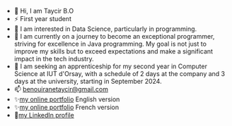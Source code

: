 - 👋 Hi, I am Taycir B.O
- ⚡ First year student
- 👀 I am interested in Data Science, particularly in programming.
- 🌱 I am currently on a journey to become an exceptional programmer, striving for excellence in Java programming.
My goal is not just to improve my skills but to exceed expectations and make a significant impact in the tech industry.
- 💞️  I am seeking an apprenticeship for my second year in Computer Science at IUT d'Orsay, with a schedule of 2 days at the company and 3 days at the university, starting in September 2024.
- 📫 benouiranetaycir@gmail.com
- ✨[my online portfolio](https://taycir-b.github.io/Portfolio-TaycirBen-Ouirane-Ang) English version
- ✨[my online portfolio](https://taycir-b.github.io/Portfolio-Taycir-Ben-Ouirane-FR) French version
- 👥[my LinkedIn profile](https://www.linkedin.com/in/taycir-ben-ouirane-40a93a1a2/)


<!---
Taycir-B/Taycir-B is a ✨ special ✨ repository because its `README.md` (this file) appears on your GitHub profile.
You can click the Preview link to take a look at your changes.
--->
